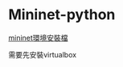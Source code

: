# Mininet-python 

[mininet環境安裝檔](https://drive.google.com/file/d/0B8_tOdBna60vSzNmTTVGaUdYTms/view?usp=sharing)

需要先安裝virtualbox